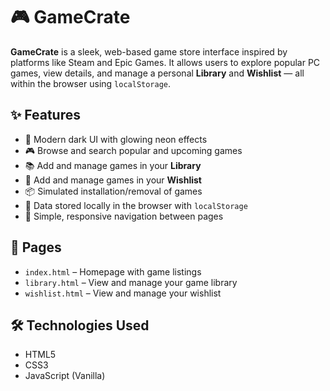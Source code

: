 # 🎮 GameCrate

**GameCrate** is a sleek, web-based game store interface inspired by platforms like Steam and Epic Games. It allows users to explore popular PC games, view details, and manage a personal **Library** and **Wishlist** — all within the browser using `localStorage`.

## ✨ Features

- 🖤 Modern dark UI with glowing neon effects
- 🎮 Browse and search popular and upcoming games
- 📚 Add and manage games in your **Library**
- 🌟 Add and manage games in your **Wishlist**
- 📦 Simulated installation/removal of games
- 🧠 Data stored locally in the browser with `localStorage`
- 🧭 Simple, responsive navigation between pages

## 📂 Pages

- `index.html` – Homepage with game listings
- `library.html` – View and manage your game library
- `wishlist.html` – View and manage your wishlist

## 🛠 Technologies Used

- HTML5  
- CSS3  
- JavaScript (Vanilla)
